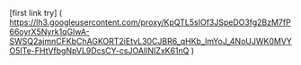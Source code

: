  [first link try] ( https://lh3.googleusercontent.com/proxy/KpQTL5sIOf3JSpeDO3fg2BzM7fP66oyrX5Nyrk1qGIwA-SWSQ2ajmnCFKbChAGKORT2iEtvL30CJBR6_qHKb_lmYoJ_4NoUJWK0MVYO5ITe-FHtVfbgNpVL9DcsCY-csJOAIlNIZxK61nQ ) 
